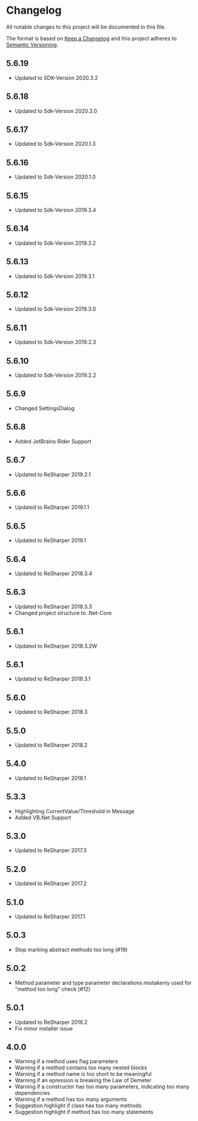 # Changelog

All notable changes to this project will be documented in this file.

The format is based on [Keep a Changelog](http://keepachangelog.com/en/1.0.0/)
and this project adheres to [Semantic Versioning](http://semver.org/spec/v2.0.0.html).

## 5.6.19

- Updated to SDK-Version 2020.3.2

## 5.6.18

- Updated to Sdk-Version 2020.2.0

## 5.6.17

- Updated to Sdk-Version 2020.1.3

## 5.6.16

- Updated to Sdk-Version 2020.1.0

## 5.6.15

- Updated to Sdk-Version 2019.3.4

## 5.6.14

- Updated to Sdk-Version 2019.3.2

## 5.6.13

- Updated to Sdk-Version 2019.3.1

## 5.6.12

- Updated to Sdk-Version 2019.3.0

## 5.6.11

- Updated to Sdk-Version 2019.2.3

## 5.6.10

- Updated to Sdk-Version 2019.2.2

## 5.6.9

- Changed SettingsDialog

## 5.6.8

- Added JetBrains Rider Support

## 5.6.7

- Updated to ReSharper 2019.2.1

## 5.6.6

- Updated to ReSharper 2019.1.1

## 5.6.5

- Updated to ReSharper 2019.1

## 5.6.4

- Updated to ReSharper 2018.3.4

## 5.6.3

- Updated to ReSharper 2018.3.3
- Changed project structure to .Net-Core

## 5.6.1

- Updated to ReSharper 2018.3.2W

## 5.6.1

- Updated to ReSharper 2018.3.1

## 5.6.0

- Updated to ReSharper 2018.3

## 5.5.0

- Updated to ReSharper 2018.2

## 5.4.0

- Updated to ReSharper 2018.1

## 5.3.3

- Highlighting CurrentValue/Threshold in Message
- Added VB.Net Support

## 5.3.0

- Updated to ReSharper 2017.3

## 5.2.0

- Updated to ReSharper 2017.2

## 5.1.0

- Updated to ReSharper 2017.1

## 5.0.3

- Stop marking abstract methods too long (#19)

## 5.0.2

- Method parameter and type parameter declarations mistakenly used for "method too long" check (#12)

## 5.0.1

- Updated to ReSharper 2016.2
- Fix minor installer issue

## 4.0.0

- Warning if a method uses flag parameters
- Warning if a method contains too many nested blocks
- Warning if a method name is too short to be meaningful
- Warning if an epression is breaking the Law of Demeter
- Warning if a constructor has too many parameters, indicating too many dependencies
- Warning if a method has too many arguments
- Suggestion highlight if class has too many methods
- Suggestion highlight if method has too many statements
